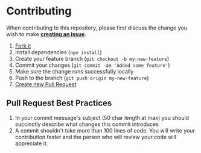 # Contributing

When contributing to this repository, please first discuss the change you wish to make [**creating an issue**](https://github.com/manuelalferez/joymap/issues).

1. [Fork it](https://help.github.com/articles/fork-a-repo/)
2. Install dependencies (`npm install`)
3. Create your feature branch (`git checkout -b my-new-feature`)
4. Commit your changes (`git commit -am 'Added some feature'`)
5. Make sure the change runs successfully locally
6. Push to the branch (`git push origin my-new-feature`)
7. [Create new Pull Request](https://help.github.com/articles/creating-a-pull-request/)

## Pull Request Best Practices

1. In your commit message's subject (50 char length at max) you should succinctly describe what changes this commit introduces
2. A commit shouldn't take more than 100 lines of code. You will write your contribution faster and the person who will review your code will appreciate it.

